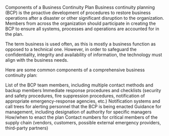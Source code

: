 Components of a Business Continuity Plan
Business continuity planning (BCP) is the proactive development of procedures to restore business operations after a disaster or other significant disruption to the organization. Members from across the organization should participate in creating the BCP to ensure all systems, processes and operations are accounted for in the plan.

The term business is used often, as this is mostly a business function as opposed to a technical one. However, in order to safeguard the confidentiality, integrity and availability of information, the technology must align with the business needs.

Here are some common components of a comprehensive business continuity plan:

List of the BCP team members, including multiple contact methods and backup members
Immediate response procedures and checklists (security and safety procedures, fire suppression procedures, notification of appropriate emergency-response agencies, etc.)
Notification systems and call trees for alerting personnel that the BCP is being enacted
Guidance for management, including designation of authority for specific managers
How/when to enact the plan
Contact numbers for critical members of the supply chain (vendors, customers, possible external emergency providers, third-party partners)
